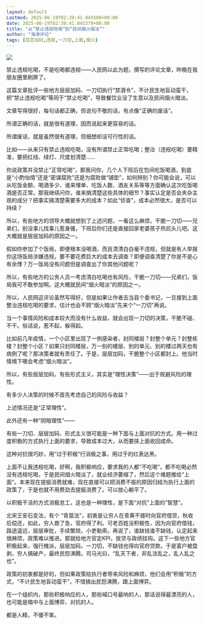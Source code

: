 ```yaml
---
layout: default
Lastmod: 2025-06-19T02:39:41.045508+00:00
date: 2025-06-19T02:39:41.045379+00:00
title: "从“禁止违规吃喝”到“民间烟火暗淡”"
author: "海涛评论"
tags: [层层加码,违规,一刀切,上面,烟火]
---
```


![](https://images.weserv.nl/?url=https%3A//mmbiz.qpic.cn/mmbiz_jpg/MMK9uTRcjbyGYmh7b9e0ovibXTx5sH3vEuVD23gcMRdeaZnTfwxuf4U1lwKYFPnwMpFruGa8iaE2TEphlVmOTdXw/640%3Fwx_fmt%3Djpeg%26from%3Dappmsg)

禁止违规吃喝，不是吃喝都违规——人民网以此为题，撰写的评论文章，昨晚在我朋友圈里刷屏了。

这篇文章批评一些地方层层加码、一刀切执行“禁酒令”，不计民生地盲动蛮干，把“禁止违规吃喝”等同于“禁止吃喝”，导致餐饮业没了生意以及民间烟火暗淡。

文章写得很好，每句话都正确，但说句不敬的话，有点像“正确的废话”。  

所谓正确的话，就是很有道理，因而说起来更容易的话。  

所谓废话，就是虽然很有道理，但细想却没可行性的话。

比如——从来只有禁止违规吃喝，没有所谓禁止正常吃喝；整治（违规吃喝）要精准，要把红线、绿灯、尺度划清楚……

你说政策并没禁止“正常吃喝”，那我问你，几个人下班后在包间吃饭喝酒，到底是“小酌怡情”还是“密谋腐败”还是为腐败做“铺垫”，如何辨别？你可能会说，可以从吃饭金额、喝酒多少、谁来埋单、吃饭人数、酒友关系等等方面确认这次吃饭喝酒是否正常。那我继续问你，谁来搞清楚这些具体的细节？事实认定是否会夹杂主观的成分？把事实搞清楚需要多大的成本？如此“侦查”，成本必然很大，是否可以持续？

所以，有些地方的领导大概就想到了上述问题，一看这么麻烦，干脆一刀切——兄弟们，别没事儿找事儿惹身骚，下班后你们还是直接回家老婆孩子热炕头儿吧。这大概就是层层加码的原因之一。

假如你参加了个饭局，即便根本没喝酒，而且清清白白毫不违规，但就是有人举报你这场饭局涉嫌违规，要不要花费巨大的成本去调查？即便调查清楚了你是不是心有余悸？万一饭局没有问题但是调查出了你其他问题呢？

所以，有些地方的公务人员一考虑清白吃喝也有风险，干脆一刀切——兄弟们，饭局我可不敢参加啊。这大概就民间“烟火暗淡”的原因之一。

所以，人民网这评论虽然写得好，但是如果让作者去当县个委书记，一旦接到上面整治违规吃喝的要求，估计也会不顾“烟火暗淡”先来个“一刀切”再说。

当一个事情风险和成本较大而没有什么收益，就会出现一刀切的决策，干脆不碰、不干。俗话说，惹不起，躲得起。

比如前几年疫情，一个小区里出现了一例感染者，封同楼层？封整个单元？封整栋楼？封整个小区？如果只封同楼层，万一别的楼层、别的单元、别的楼过两天也有病例了呢？那决策者就有责任了。于是，层层加码，干脆整个小区都封上。他当时情境下哪会考虑“烟火暗淡”。

所以，有些层层加码，有些形式主义，其实是“理性决策”——出于规避风险的理性。

有多少人决策的时候不首先考虑自己的风险与收益？

上述情况还是“正常理性”。

此外还有一种“阴暗理性”——

有些一刀切、层层加码、形式主义很可能是一种下面与上面对抗的方式。用一种过度积极的方式执行上面的要求，导致成本过大，从而要挟上面收回成命。

这种对抗很巧妙，用“过于积极”行消极之事，用过于的红表达黑。

上面不让我违规吃喝，好啊，我积极响应，要求我的人都“不吃喝”，都不吃喝必然没有违规吃喝，于是民间烟火暗淡了，就业经济萎缩了，然后这个难题推给“上面”。本来现在提振消费就难，现在直接可以把消费不振的原因归结为执行上面的政策了，于是也就不用费劲去提振消费了。可以放心躺平了。

以积极干活的方式消极怠工，这也是一种理性，是下面“对抗”上面的“智慧”。

北宋王安石变法，有个 “青苗法”，初衷是让穷人在青黄不接时向官府借贷，秋收后偿还，如此，穷人救了急，官府得了利。可老百姓没积极性，因为向官府借钱，路途遥远，层层审批，手续繁琐，小吏勒索。再说了，谁缺钱谁不缺钱，认定起来很麻烦，政策难以推进。那就给地方官定KPI，放贷与政绩挂钩。这下一些地方官积极起来，强行摊派，层层加码，一刀切，不缺钱也得向官府贷款。于是富户被盘剥，穷人搞破产，最终民怨沸腾。司马光曰，“乱天下者，非乱法乱之，乱人乱之也”。

政策的初衷都是好的，但如果政策给执行者带来风险和麻烦，他们会用“积极”的方式，“不计民生地盲动蛮干”，不惜搞出民怨沸腾，跟上面博弈。

在一个组织内，那些积极响应的人，那些喊口号最响的人，那话说得最漂亮的人，也可能是暗中与上面博弈、对抗的人。

都是人精，不傻不笨。

